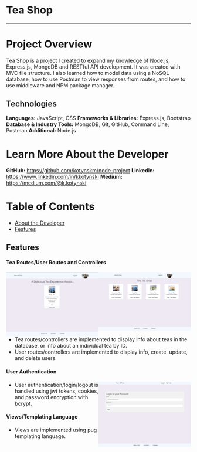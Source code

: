 # Tea Shop

---

# Project Overview

Tea Shop is a project I created to expand my knowledge of Node.js, Express.js, MongoDB and RESTful API development. It was created with MVC file structure. I also learned how to model data using a NoSQL database, how to use Postman to view responses from routes, and how to use middleware and NPM package manager.

## Technologies

**Languages:** JavaScript, CSS
**Frameworks & Libraries:** Express.js, Bootstrap  
**Database & Industry Tools:** MongoDB, Git, GitHub, Command Line, Postman
**Additional:** Node.js

# <a name="about"></a>Learn More About the Developer

**GitHub:** https://github.com/kotynskm/node-project
**LinkedIn:** https://www.linkedin.com/in/kkotynski
**Medium:** https://medium.com/@k.kotynski

# Table of Contents

- [About the Developer](#about)
- [Features](#features)

## <a name="features"></a>Features

#### Tea Routes/User Routes and Controllers

<img src="/public/img/homepage.png" align="right" width="50%">
<img src="/public/img/tea.png" align="right" width="50%">

- Tea routes/controllers are implemented to display info about teas in the database, or info about an individual tea by ID.
- User routes/controllers are implemented to display info, create, update, and delete users.

#### User Authentication

<img src="/public/img/login.png" align="right" width="50%">

- User authentication/login/logout is handled using jwt tokens, cookies, and password encryption with bcrypt.

#### Views/Templating Language

- Views are implemented using pug templating language.
